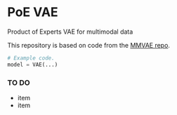 # PoE VAE

Product of Experts VAE for multimodal data


This repository is based on code from the
[MMVAE repo](https://github.com/iffsid/mmvae).


```python
# Example code.
model = VAE(...)
```


### TO DO

- item
- item
